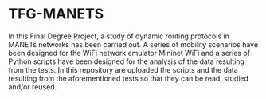 # TFG-MANETS
In this Final Degree Project, a study of dynamic routing protocols in MANETs networks has been carried out. 
A series of mobility scenarios have been designed for the WiFi network emulator Mininet WiFi and a series of Python scripts have been designed
for the analysis of the data resulting from the tests. 
In this repository are uploaded the scripts and the data resulting from the aforementioned tests so that they can be read, studied and/or reused.


